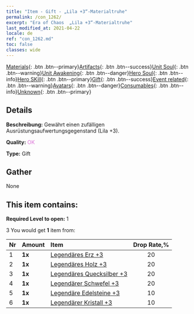 ```yaml
---
title: "Item - Gift - „Lila +3“-Materialtruhe"
permalink: /con_1262/
excerpt: "Era of Chaos  „Lila +3“-Materialtruhe"
last_modified_at: 2021-04-22
locale: de
ref: "con_1262.md"
toc: false
classes: wide
---
```

 [Materials](/ItemsDE/){: .btn .btn--primary}[Artifacts](/ItemsDE/Artifacts/){: .btn .btn--success}[Unit Soul](/ItemsDE/UnitSoul/){: .btn .btn--warning}[Unit Awakening](/ItemsDE/UnitAwakening/){: .btn .btn--danger}[Hero Soul](/ItemsDE/HeroSoul/){: .btn .btn--info}[Hero SKill](/ItemsDE/HeroSkill/){: .btn .btn--primary}[Gift](/ItemsDE/Gift/){: .btn .btn--success}[Event related](/ItemsDE/Events/){: .btn .btn--warning}[Avatars](/ItemsDE/Avatars/){: .btn .btn--danger}[Consumables](/ItemsDE/Consumables/){: .btn .btn--info}[Unknown](/ItemsDE/Unknown/){: .btn .btn--primary}

## Details
 **Beschreibung:** Gewährt einen zufälligen Ausrüstungsaufwertungsgegenstand (Lila +3).

 **Quality:** <span style="color: #DA70D6">OK</span>

 **Type:** Gift

## Gather

  None

## This item contains:

 **Required Level to open:** 1

 3 You would get **1** item  from:

  | Nr | Amount |     Item    | Drop Rate,% |
  |:---|:-------|:------------|:---------:|
  | 1 |  **1x** | [Legendäres Erz +3](/de/Items/mat_54/) | 20 | 
  | 2 |  **1x** | [Legendäres Holz +3](/de/Items/mat_55/) | 20 | 
  | 3 |  **1x** | [Legendäres Quecksilber +3](/de/Items/mat_56/) | 20 | 
  | 4 |  **1x** | [Legendärer Schwefel +3](/de/Items/mat_57/) | 20 | 
  | 5 |  **1x** | [Legendäre Edelsteine +3](/de/Items/mat_58/) | 10 | 
  | 6 |  **1x** | [Legendärer Kristall +3](/de/Items/mat_59/) | 10 | 
